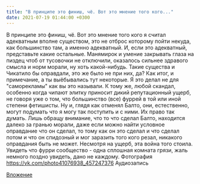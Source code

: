 ```yaml
---
title: "В принципе это финиш, чё. Вот это мнение того кого..."
date: 2021-07-19 01:44:00 +0300
---
```


В принципе это финиш, чё. Вот это мнение того кого я считал адекватным вполне существом, это не отброс которому пойти некуда, как большинство там, а именно адекватный. И, если это адекватный, представьте какие остальные. Манямирок и умение закрывать глаза на пиздец чтоб от тусовочки не отключили, оказалось сильнее здравого смысла и норм морали, ну хоть какой-нибудь. Такие существа и Чикатило бы оправдали, это же было не при них, да?
Как итог, и примечание, а ты выёбывались тут некоторые. Я это делал не для "саморекламы" как вы это называли. К тому же, любой скандал, особенно когда чипают элитку приносит дикий репутационный ущерб, не говоря уже о том, что большинство (все) фуррей в той или иной степени фетишисты. Ну и, глядя как отменял Балто, они, естественно, могут подумать что я могу так поступить и с ними. Их право так думать. Лишь обращу внимание, что то что сделал Балто, находится далеко за гранью морали, даже если можно найти условное оправдание что он сделал, то тому как он это сделал и что сделал потом и что он спидозный и мог заразить того кого резал, никакого оправдания быть не может.
Несмотря на ущерб, эта война того стоила. Увидеть что фурри сообщество - одна сплошная комната грязи, жаль немного поздно увидеть, дано не каждому.
Фотография
https://vk.com/photo41076938_457247376
Аудиозапись

[Вложение](https://vk.com/photo41076938_457247376)

